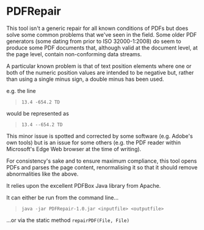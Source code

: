 # PDFRepair

This tool isn't a generic repair for all known conditions of PDFs but does solve some common problems that we've seen in the field. Some older PDF generators (some dating from prior to ISO 32000-1:2008) do seem to produce some PDF documents that, although valid at the document level, at the page level, contain non-conforming data streams.

A particular known problem is that of text position elements where one or both of the numeric position values are intended to be negative but, rather than using a single minus sign, a double minus has been used.

e.g. the line

> `13.4 -654.2 TD`

would be represented as

> `13.4 --654.2 TD`

This minor issue is spotted and corrected by some software (e.g. Adobe's own tools) but is an issue for some others (e.g. the PDF reader within Microsoft's Edge Web browser at the time of writing).

For consistency's sake and to ensure maximum compliance, this tool opens PDFs and parses the page content, renormalising it so that it should remove abnormalities like the above.

It relies upon the excellent PDFBox Java library from 
Apache.

It can either be run from the command line...

> `java -jar PDFRepair-1.0.jar <inputfile> <outputfile>`
  
...or via the static method `repairPDF(File, File)`
